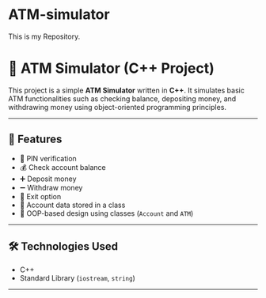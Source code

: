 # ATM-simulator
This is my Repository.
<br>
# 🏧 ATM Simulator (C++ Project)

This project is a simple **ATM Simulator** written in **C++**. It simulates basic ATM functionalities such as checking balance, depositing money, and withdrawing money using object-oriented programming principles.

---

## 📌 Features

- 🔐 PIN verification
- 💰 Check account balance
- ➕ Deposit money
- ➖ Withdraw money
- 🚪 Exit option
- 👤 Account data stored in a class
- 🧠 OOP-based design using classes (`Account` and `ATM`)

---

## 🛠️ Technologies Used

- C++
- Standard Library (`iostream`, `string`)

---

